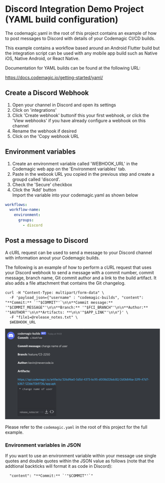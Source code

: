 # Discord Integration Demo Project (YAML build configuration)

The codemagic.yaml in the root of this project contains an example of how to post messages to Discord with details of your Codemagic CI/CD builds. 

This example contains a workflow based around an Android Flutter build but the integration script can be used with any mobile app build such as Native iOS, Native Android, or React Native.

Documentation for YAML builds can be found at the following URL:

https://docs.codemagic.io/getting-started/yaml/

## Create a Discord Webhook

<ol>
<li>Open your channel in Discord and open its settings</li>
<li>Click on 'integrations'</li>
<li>Click 'Create webhook' buttonif this your first webhook, or click the 'View webhooks' if you have already configure a webhook on this channel</li>
<li>Rename the webhook if desired</li>
<li>Click on the 'Copy webhook URL</li>
</ol>


## Environment variables

<ol>
<li>Create an environment variable called 'WEBHOOK_URL' in the Codemagic web app on the 'Environment variables' tab.</li>
<li>Paste in the webook URL you copied in the previous step and create a groupd called 'discord'.</li>
<li>Check the 'Secure' checkbox</li> 
<li>Click the 'Add' button</li>
</li>Import the variable into your codemagic.yaml as shown below</li>
</ol>

```yaml
workflows:
  workflow-name:
    environment:
      groups:
        - discord
```

## Post a message to Discord 

A cURL request can be used to send a message to your Discord channel with information anout your Codemagic builds. 

The following is an example of how to perform a cURL request that uses your Discord webhook to send a message with a commit number, commit message, branch name, Git commit author and a link to the build artifact. It also adds a file attachment that contains the Git changelog. 


```
curl -H "Content-Type: multipart/form-data" \
  -F 'payload_json={"username" : "codemagic-builds", "content": "**Commit:** `'"$COMMIT"'`\n\n**Commit message:** '"$COMMIT_MESSAGE"'\n\n**Branch:** '"$FCI_BRANCH"'\n\n**Author:** '"$AUTHOR"'\n\n**Artifacts: **\n\n'"$APP_LINK"'\n\n"}' \
  -F "file1=@release_notes.txt" \
  $WEBHOOK_URL
```

![Discord message](./discord-message.png?raw=true "Discord")

Please refer to the `codemagic.yaml` in the root of this project for the full example.

### Environment variables in JSON

If you want to use an environment variable within your message use single quotes and double quotes within the JSON value as follows (note that the addtional backticks will format it as code in Discord):

```
  "content": "**Commit:** `'"$COMMIT"'`"
```

